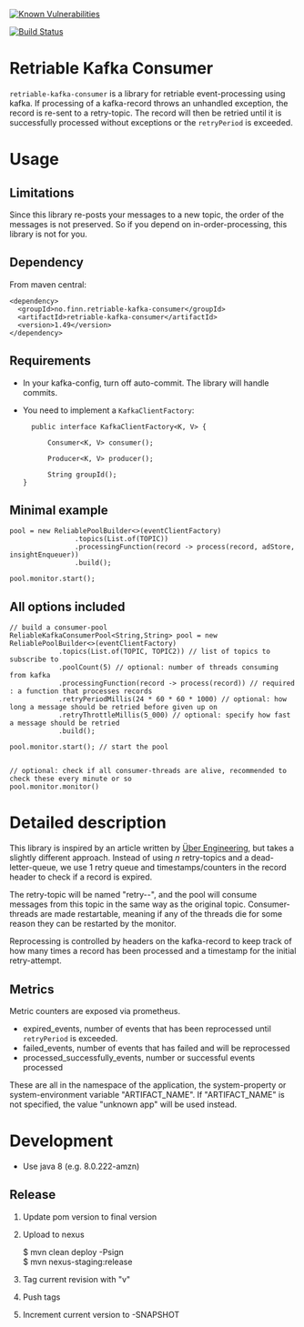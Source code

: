 [![Known Vulnerabilities](https://snyk.io/test/github/finn-no/retriable-kafka-consumer/badge.svg?targetFile=pom.xml)](https://snyk.io/test/github/finn-no/retriable-kafka-consumer?targetFile=pom.xml)

[![Build Status](https://travis-ci.com/finn-no/retriable-kafka-consumer.svg?branch=master)](https://travis-ci.com/finn-no/retriable-kafka-consumer)

# Retriable Kafka Consumer

`retriable-kafka-consumer` is a library for retriable event-processing using kafka. 
If processing of a kafka-record throws an unhandled exception, the record is re-sent to a retry-topic. 
The record will then be retried until it is successfully processed without exceptions or the `retryPeriod` is exceeded.



# Usage

## Limitations

Since this library re-posts your messages to a new topic, the order of the messages is not preserved. So if you depend on in-order-processing, this library is not for you.

## Dependency

From maven central:

	<dependency>
	  <groupId>no.finn.retriable-kafka-consumer</groupId>
	  <artifactId>retriable-kafka-consumer</artifactId>
	  <version>1.49</version>
	</dependency>

## Requirements 

* In your kafka-config, turn off auto-commit. The library will handle commits.

* You need to implement a `KafkaClientFactory`:

        public interface KafkaClientFactory<K, V> {
    
            Consumer<K, V> consumer();
    
            Producer<K, V> producer();
    
            String groupId();
      }

    

## Minimal example

    pool = new ReliablePoolBuilder<>(eventClientFactory)
                    .topics(List.of(TOPIC))
                    .processingFunction(record -> process(record, adStore, insightEnqueuer))
                    .build();
                    
    pool.monitor.start();

## All options included  

    // build a consumer-pool 
    ReliableKafkaConsumerPool<String,String> pool = new ReliablePoolBuilder<>(eventClientFactory)
                .topics(List.of(TOPIC, TOPIC2)) // list of topics to subscribe to
                .poolCount(5) // optional: number of threads consuming from kafka 
                .processingFunction(record -> process(record)) // required : a function that processes records
                .retryPeriodMillis(24 * 60 * 60 * 1000) // optional: how long a message should be retried before given up on
                .retryThrottleMillis(5_000) // optional: specify how fast a message should be retried
                .build();
                
    pool.monitor.start(); // start the pool
    
    
    // optional: check if all consumer-threads are alive, recommended to check these every minute or so
    pool.monitor.monitor()


# Detailed description 

This library is inspired by an article written by [Über Engineering](https://eng.uber.com/reliable-reprocessing/), but takes a slightly different approach.
Instead of using _n_ retry-topics and a dead-letter-queue, we use 1 retry queue and timestamps/counters in the record header to check if a record is expired. 

The retry-topic will be named "retry-<groupid>-<original-topic>", and the pool will consume messages from this topic in the same way as the original topic. 
Consumer-threads are made restartable, meaning if any of the threads die for some reason they can be restarted by the monitor. 

Reprocessing is controlled by headers on the kafka-record to keep track of how many times a record has been processed and a timestamp for the initial retry-attempt. 

## Metrics

Metric counters are exposed via prometheus. 

* expired_events, number of events that has been reprocessed until `retryPeriod` is exceeded. 
* failed_events, number of events that has failed and will be reprocessed
* processed_successfully_events, number or successful events processed

These are all in the namespace of the application, the system-property or system-environment variable "ARTIFACT_NAME". If "ARTIFACT_NAME" is not specified, the value "unknown app" will be used instead.


# Development

* Use java 8 (e.g. 8.0.222-amzn)

## Release
1. Update pom version to final version
2. Upload to nexus

     $ mvn clean deploy -Psign  
     $ mvn nexus-staging:release

3. Tag current revision with "v<VERSION-NUMBER>"
4. Push tags
5. Increment current version to -SNAPSHOT

